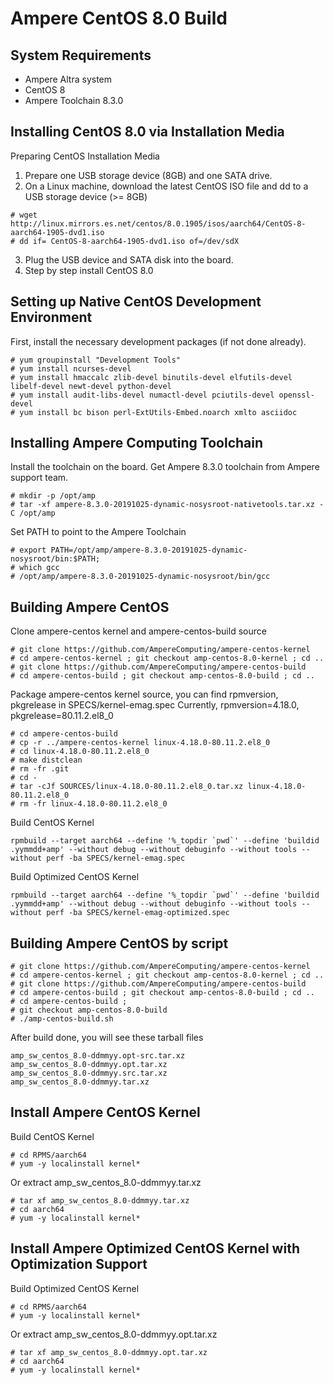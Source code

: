 Ampere CentOS 8.0 Build
===============

System Requirements
------------

- Ampere Altra system
- CentOS 8 
- Ampere Toolchain 8.3.0


Installing CentOS 8.0 via Installation Media 
------------

Preparing CentOS Installation Media
1. Prepare one USB storage device (8GB) and one SATA drive.
2. On a Linux machine, download the latest CentOS ISO file and dd to a USB storage device (>= 8GB)
```
# wget http://linux.mirrors.es.net/centos/8.0.1905/isos/aarch64/CentOS-8-aarch64-1905-dvd1.iso
# dd if= CentOS-8-aarch64-1905-dvd1.iso of=/dev/sdX
```
3. Plug the USB device and SATA disk into the board. 
4. Step by step install CentOS 8.0

Setting up Native CentOS Development Environment
------------

First, install the necessary development packages (if not done already).
```
# yum groupinstall "Development Tools"
# yum install ncurses-devel
# yum install hmaccalc zlib-devel binutils-devel elfutils-devel libelf-devel newt-devel python-devel
# yum install audit-libs-devel numactl-devel pciutils-devel openssl-devel
# yum install bc bison perl-ExtUtils-Embed.noarch xmlto asciidoc
```

Installing Ampere Computing Toolchain
------------

Install the toolchain on the board. Get Ampere 8.3.0 toolchain from Ampere support team.
```
# mkdir -p /opt/amp
# tar -xf ampere-8.3.0-20191025-dynamic-nosysroot-nativetools.tar.xz -C /opt/amp
```
Set PATH to point to the Ampere Toolchain
```
# export PATH=/opt/amp/ampere-8.3.0-20191025-dynamic-nosysroot/bin:$PATH;
# which gcc
# /opt/amp/ampere-8.3.0-20191025-dynamic-nosysroot/bin/gcc
```

Building Ampere CentOS
------------

Clone ampere-centos kernel and ampere-centos-build source
```
# git clone https://github.com/AmpereComputing/ampere-centos-kernel
# cd ampere-centos-kernel ; git checkout amp-centos-8.0-kernel ; cd ..
# git clone https://github.com/AmpereComputing/ampere-centos-build
# cd ampere-centos-build ; git checkout amp-centos-8.0-build ; cd ..
```
Package ampere-centos kernel source, you can find rpmversion, pkgrelease in SPECS/kernel-emag.spec
Currently,  rpmversion=4.18.0, pkgrelease=80.11.2.el8_0
```
# cd ampere-centos-build
# cp -r ../ampere-centos-kernel linux-4.18.0-80.11.2.el8_0
# cd linux-4.18.0-80.11.2.el8_0
# make distclean
# rm -fr .git
# cd -
# tar -cJf SOURCES/linux-4.18.0-80.11.2.el8_0.tar.xz linux-4.18.0-80.11.2.el8_0
# rm -fr linux-4.18.0-80.11.2.el8_0 
```
Build CentOS Kernel
```
rpmbuild --target aarch64 --define '%_topdir `pwd`' --define 'buildid .yymmdd+amp' --without debug --without debuginfo --without tools --without perf -ba SPECS/kernel-emag.spec
```
Build Optimized CentOS Kernel
```
rpmbuild --target aarch64 --define '%_topdir `pwd`' --define 'buildid .yymmdd+amp' --without debug --without debuginfo --without tools --without perf -ba SPECS/kernel-emag-optimized.spec
```

Building Ampere CentOS by script
------------

```
# git clone https://github.com/AmpereComputing/ampere-centos-kernel
# cd ampere-centos-kernel ; git checkout amp-centos-8.0-kernel ; cd ..
# git clone https://github.com/AmpereComputing/ampere-centos-build
# cd ampere-centos-build ; git checkout amp-centos-8.0-build ; cd ..
# cd ampere-centos-build ; 
# git checkout amp-centos-8.0-build
# ./amp-centos-build.sh
```
After build done, you will see these tarball files
```
amp_sw_centos_8.0-ddmmyy.opt-src.tar.xz
amp_sw_centos_8.0-ddmmyy.opt.tar.xz
amp_sw_centos_8.0-ddmmyy.src.tar.xz
amp_sw_centos_8.0-ddmmyy.tar.xz
```

Install Ampere CentOS Kernel
------------

Build CentOS Kernel
```
# cd RPMS/aarch64
# yum -y localinstall kernel*
```

Or extract amp_sw_centos_8.0-ddmmyy.tar.xz
```
# tar xf amp_sw_centos_8.0-ddmmyy.tar.xz
# cd aarch64
# yum -y localinstall kernel*
```

Install Ampere Optimized CentOS Kernel with Optimization Support
------------

Build Optimized CentOS Kernel
```
# cd RPMS/aarch64
# yum -y localinstall kernel*
```

Or extract amp_sw_centos_8.0-ddmmyy.opt.tar.xz
```
# tar xf amp_sw_centos_8.0-ddmmyy.opt.tar.xz
# cd aarch64
# yum -y localinstall kernel*
```

  
